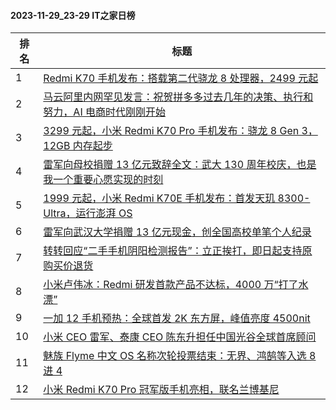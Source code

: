 #### 2023-11-29_23-29  IT之家日榜

| 排名 | 标题|
| --- | ---|
| 1 | [Redmi K70 手机发布：搭载第二代骁龙 8 处理器，2499 元起](https://www.ithome.com/0/735/944.htm) |
| 2 | [马云阿里内网罕见发言：祝贺拼多多过去几年的决策、执行和努力，AI 电商时代刚刚开始](https://www.ithome.com/0/735/787.htm) |
| 3 | [3299 元起，小米 Redmi K70 Pro 手机发布：骁龙 8 Gen 3，12GB 内存起步](https://www.ithome.com/0/735/941.htm) |
| 4 | [雷军向母校捐赠 13 亿元致辞全文：武大 130 周年校庆，也是我一个重要心愿实现的时刻](https://www.ithome.com/0/735/774.htm) |
| 5 | [1999 元起，小米 Redmi K70E 手机发布：首发天玑 8300-Ultra，运行澎湃 OS](https://www.ithome.com/0/735/949.htm) |
| 6 | [雷军向武汉大学捐赠 13 亿元现金，创全国高校单笔个人纪录](https://www.ithome.com/0/735/738.htm) |
| 7 | [转转回应“二手手机阴阳检测报告”：立正挨打，即日起支持原购买价退货](https://www.ithome.com/0/735/803.htm) |
| 8 | [小米卢伟冰：Redmi 研发首款产品不达标，4000 万“打了水漂”](https://www.ithome.com/0/735/931.htm) |
| 9 | [一加 12 手机预热：全球首发 2K 东方屏，峰值亮度 4500nit](https://www.ithome.com/0/735/779.htm) |
| 10 | [小米 CEO 雷军、泰康 CEO 陈东升担任中国光谷全球首席顾问](https://www.ithome.com/0/735/806.htm) |
| 11 | [魅族 Flyme 中文 OS 名称次轮投票结束：无界、鸿鹄等入选 8 进 4](https://www.ithome.com/0/735/876.htm) |
| 12 | [小米 Redmi K70 Pro 冠军版手机亮相，联名兰博基尼](https://www.ithome.com/0/735/943.htm) |
